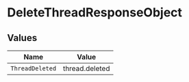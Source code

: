 # DeleteThreadResponseObject


## Values

| Name            | Value           |
| --------------- | --------------- |
| `ThreadDeleted` | thread.deleted  |